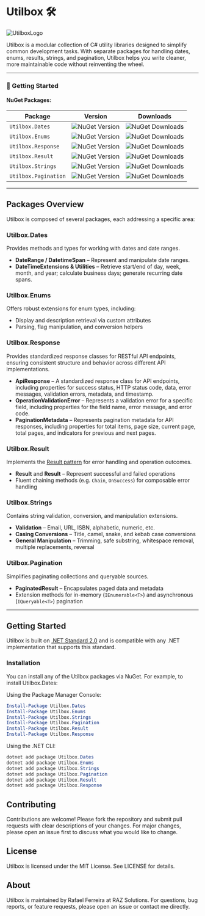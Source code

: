 # Utilbox 🛠️

![UtilboxLogo](https://i.imgur.com/U9YNvxw.png)

Utilbox is a modular collection of C# utility libraries designed to simplify common development tasks. With separate packages for handling dates, enums, results, strings, and pagination, Utilbox helps you write cleaner, more maintainable code without reinventing the wheel.

---

### 🚀 Getting Started

#### NuGet Packages:

| Package              | Version                                                             | Downloads                                                              |
| -------------------- | ------------------------------------------------------------------- | ---------------------------------------------------------------------- |
| `Utilbox.Dates`      | ![NuGet Version](https://img.shields.io/nuget/v/Utilbox.Dates)      | ![NuGet Downloads](https://img.shields.io/nuget/dt/Utilbox.Dates)      |
| `Utilbox.Enums`      | ![NuGet Version](https://img.shields.io/nuget/v/Utilbox.Enums)      | ![NuGet Downloads](https://img.shields.io/nuget/dt/Utilbox.Enums)      |
| `Utilbox.Response`   | ![NuGet Version](https://img.shields.io/nuget/v/Utilbox.Response)   | ![NuGet Downloads](https://img.shields.io/nuget/dt/Utilbox.Response)   |
| `Utilbox.Result`     | ![NuGet Version](https://img.shields.io/nuget/v/Utilbox.Result)     | ![NuGet Downloads](https://img.shields.io/nuget/dt/Utilbox.Result)     |
| `Utilbox.Strings`    | ![NuGet Version](https://img.shields.io/nuget/v/Utilbox.Strings)    | ![NuGet Downloads](https://img.shields.io/nuget/dt/Utilbox.Strings)    |
| `Utilbox.Pagination` | ![NuGet Version](https://img.shields.io/nuget/v/Utilbox.Pagination) | ![NuGet Downloads](https://img.shields.io/nuget/dt/Utilbox.Pagination) |

---

## Packages Overview

Utilbox is composed of several packages, each addressing a specific area:

### Utilbox.Dates
Provides methods and types for working with dates and date ranges.  
- **DateRange / DatetimeSpan** – Represent and manipulate date ranges.  
- **DateTimeExtensions & Utilities** – Retrieve start/end of day, week, month, and year; calculate business days; generate recurring date spans.

### Utilbox.Enums
Offers robust extensions for enum types, including:  
- Display and description retrieval via custom attributes  
- Parsing, flag manipulation, and conversion helpers

### Utilbox.Response
Provides standardized response classes for RESTful API endpoints, ensuring consistent structure and behavior across different API implementations.
- **ApiResponse<T>** – A standardized response class for API endpoints, including properties for success status, HTTP status code, data, error messages, validation errors, metadata, and timestamp.
- **OperationValidationError** – Represents a validation error for a specific field, including properties for the field name, error message, and error code.
- **PaginationMetadata** – Represents pagination metadata for API responses, including properties for total items, page size, current page, total pages, and indicators for previous and next pages.


### Utilbox.Result
Implements the [Result pattern](https://docs.microsoft.com/en-us/dotnet/architecture/modern-web-apps-azure/common-web-application-design-patterns#result-pattern) for error handling and operation outcomes.  
- **Result** and **Result<T>** – Represent successful and failed operations  
- Fluent chaining methods (e.g. `Chain`, `OnSuccess`) for composable error handling

### Utilbox.Strings
Contains string validation, conversion, and manipulation extensions.  
- **Validation** – Email, URL, ISBN, alphabetic, numeric, etc.  
- **Casing Conversions** – Title, camel, snake, and kebab case conversions  
- **General Manipulation** – Trimming, safe substring, whitespace removal, multiple replacements, reversal

### Utilbox.Pagination
Simplifies paginating collections and queryable sources.  
- **PaginatedResult<T>** – Encapsulates paged data and metadata  
- Extension methods for in-memory (`IEnumerable<T>`) and asynchronous (`IQueryable<T>`) pagination

---

## Getting Started

Utilbox is built on [.NET Standard 2.0](https://docs.microsoft.com/en-us/dotnet/standard/net-standard) and is compatible with any .NET implementation that supports this standard.

### Installation

You can install any of the Utilbox packages via NuGet. For example, to install Utilbox.Dates:

Using the Package Manager Console:

```powershell
Install-Package Utilbox.Dates
Install-Package Utilbox.Enums
Install-Package Utilbox.Strings
Install-Package Utilbox.Pagination
Install-Package Utilbox.Result
Install-Package Utilbox.Response
```

Using the .NET CLI:

```powershell
dotnet add package Utilbox.Dates
dotnet add package Utilbox.Enums
dotnet add package Utilbox.Strings
dotnet add package Utilbox.Pagination
dotnet add package Utilbox.Result
dotnet add package Utilbox.Response
```

## Contributing
Contributions are welcome! Please fork the repository and submit pull requests with clear descriptions of your changes. For major changes, please open an issue first to discuss what you would like to change.

## License
Utilbox is licensed under the MIT License. See LICENSE for details.

## About
Utilbox is maintained by Rafael Ferreira at RAZ Solutions. For questions, bug reports, or feature requests, please open an issue or contact me directly.

